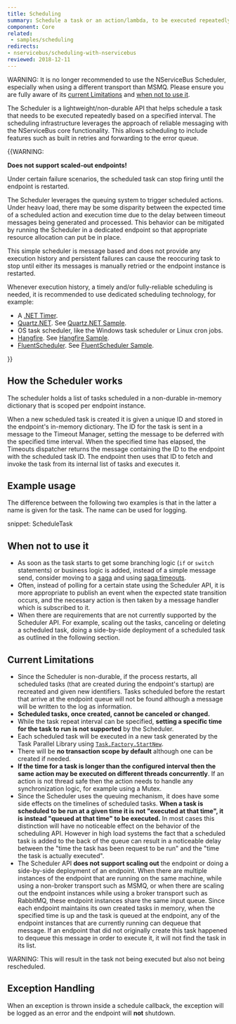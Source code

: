 ```yaml
---
title: Scheduling
summary: Schedule a task or an action/lambda, to be executed repeatedly at a given interval.
component: Core
related:
 - samples/scheduling
redirects:
- nservicebus/scheduling-with-nservicebus
reviewed: 2018-12-11
---
```


WARNING: It is no longer recommended to use the NServiceBus Scheduler, especially when using a different transport than MSMQ. Please ensure you are fully aware of its [current Limitations](#current-limitations) and [when not to use it](#when-not-to-use-it).

The Scheduler is a lightweight/non-durable API that helps schedule a task that needs to be executed repeatedly based on a specified interval. The scheduling infrastructure leverages the approach of reliable messaging with the NServiceBus core functionality. This allows scheduling to include features such as built in retries and forwarding to the error queue.

{{WARNING:

**Does not support scaled-out endpoints!**

Under certain failure scenarios, the scheduled task can stop firing until the endpoint is restarted. 

The Scheduler leverages the queuing system to trigger scheduled actions. Under heavy load, there may be some disparity between the expected time of a scheduled action and execution time due to the delay between timeout messages being generated and processed. This behavior can be mitigated by running the Scheduler in a dedicated endpoint so that appropriate resource allocation can put be in place. 

This simple scheduler is message based and does not provide any execution history and persistent failures can cause the reoccuring task to stop until either its messages is manually retried or the endpoint instance is restarted.

Whenever execution history, a timely and/or fully-reliable scheduling is needed, it is recommended to use dedicated scheduling technology, for example:

* A [.NET Timer](https://msdn.microsoft.com/en-us/library/system.threading.timer.aspx).
* [Quartz.NET](https://www.quartz-scheduler.net/). See [Quartz.NET Sample](/samples/scheduling/quartz/).
* OS task scheduler, like the Windows task scheduler or Linux cron jobs.
* [Hangfire](https://www.hangfire.io/). See [Hangfire Sample](/samples/scheduling/hangfire/).
* [FluentScheduler](https://github.com/fluentscheduler/FluentScheduler). See [FluentScheduler Sample](/samples/scheduling/fluentscheduler/).

}}


## How the Scheduler works

The scheduler holds a list of tasks scheduled in a non-durable in-memory dictionary that is scoped per endpoint instance.

When a new scheduled task is created it is given a unique ID and stored in the endpoint's in-memory dictionary. The ID for the task is sent in a message to the Timeout Manager, setting the message to be deferred with the specified time interval. When the specified time has elapsed, the Timeouts dispatcher returns the message containing the ID to the endpoint with the scheduled task ID. The endpoint then uses that ID to fetch and invoke the task from its internal list of tasks and executes it.


## Example usage

The difference between the following two examples is that in the latter a name is given for the task. The name can be used for logging.

snippet: ScheduleTask


## When not to use it

* As soon as the task starts to get some branching logic (`if` or `switch` statements) or business logic is added, instead of a simple message send, consider moving to a [saga](/nservicebus/sagas) and using [saga timeouts](/nservicebus/sagas/timeouts.md).
* Often, instead of polling for a certain state using the Scheduler API, it is more appropriate to publish an event when the expected state transition occurs, and the necessary action is then taken by a message handler which is subscribed to it.
* When there are requirements that are not currently supported by the Scheduler API. For example, scaling out the  tasks, canceling or deleting a scheduled task, doing a side-by-side deployment of a scheduled task as outlined in the following section.


## Current Limitations

* Since the Scheduler is non-durable, if the process restarts, all scheduled tasks (that are created during the endpoint's startup) are recreated and given new identifiers. Tasks scheduled before the restart that arrive at the endpoint queue will not be found although a message will be written to the log as information.
* **Scheduled tasks, once created, cannot be canceled or changed.**
* While the task repeat interval can be specified, **setting a specific time for the task to run is not supported** by the Scheduler.
* Each scheduled task will be executed in a new task generated by the Task Parallel Library using [`Task.Factory.StartNew`](https://msdn.microsoft.com/en-au/library/dd321439.aspx).
 * There will be **no transaction scope by default** although one can be created if needed.
 * **If the time for a task is longer than the configured interval then the same action may be executed on different threads concurrently**. If an action is not thread safe then the action needs to handle any synchronization logic, for example using a Mutex.
 * Since the Scheduler uses the queuing mechanism, it does have some side effects on the timelines of scheduled tasks. **When a task is scheduled to be run at a given time it is not "executed at that time", it is instead "queued at that time" to be executed.** In most cases this distinction will have no noticeable effect on the behavior of the scheduling API. However in high load systems the fact that a scheduled task is added to the back of the queue can result in a noticeable delay between the "time the task has been request to be run" and the "time the task is actually executed".
* The Scheduler API **does not support scaling out** the endpoint or doing a side-by-side deployment of an endpoint. When there are multiple instances of the endpoint that are running on the same machine, while using a non-broker transport such as MSMQ, or when there are scaling out the endpoint instances while using a broker transport such as RabbitMQ, these endpoint instances share the same input queue. Since each endpoint maintains its own created tasks in memory, when the specified time is up and the task is queued at the endpoint, any of the endpoint instances that are currently running can dequeue that message. If an endpoint that did not originally create this task happened to dequeue this message in order to execute it, it will not find the task in its list.

WARNING: This will result in the task not being executed but also not being rescheduled.


## Exception Handling

When an exception is thrown inside a schedule callback, the exception will be logged as an error and the endpoint will **not** shutdown.
